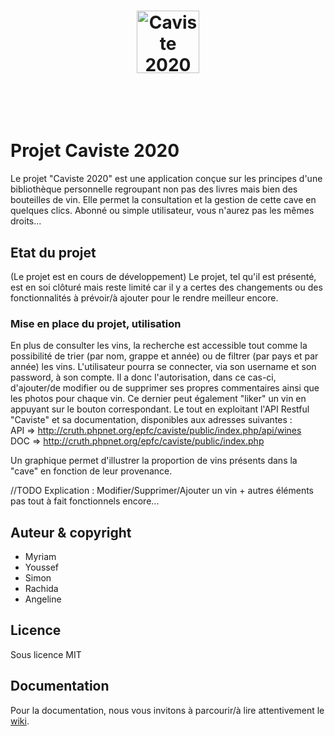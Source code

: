 <h1 align="center">
    <a href="index.html"><img src="logo/vin.png" alt="Caviste 2020" width="100"></a>
    <br>
    <br>
    <br>
</h1>
 
# Projet Caviste 2020

Le projet "Caviste 2020" est une application conçue sur les principes d'une bibliothèque personnelle regroupant non pas des livres mais bien des bouteilles de vin.
Elle permet la consultation et la gestion de cette cave en quelques clics.
Abonné ou simple utilisateur, vous n'aurez pas les mêmes droits...

## Etat du projet
(Le projet est en cours de développement) Le projet, tel qu'il est présenté, est en soi clôturé mais reste limité car il y a certes des changements ou des fonctionnalités à prévoir/à ajouter pour le rendre meilleur encore. 

### Mise en place du projet, utilisation
En plus de consulter les vins, la recherche est accessible tout comme la possibilité de trier (par nom, grappe et année) ou de filtrer (par pays et par année) les vins. L'utilisateur pourra se connecter, via son username et son password, à son compte. Il a donc l'autorisation, dans ce cas-ci, d'ajouter/de modifier ou de supprimer ses propres commentaires ainsi que les photos pour chaque vin. Ce dernier peut également "liker" un vin en appuyant sur le bouton correspondant. Le tout en exploitant l'API Restful "Caviste" et sa documentation, disponibles aux adresses suivantes : <br/>
API  => http://cruth.phpnet.org/epfc/caviste/public/index.php/api/wines <br/>
DOC => http://cruth.phpnet.org/epfc/caviste/public/index.php

Un graphique permet d'illustrer la proportion de vins présents dans la "cave" en fonction de leur provenance.

//TODO
Explication : Modifier/Supprimer/Ajouter un vin + autres éléments pas tout à fait fonctionnels encore...

## Auteur & copyright
- Myriam
- Youssef
- Simon
- Rachida
- Angeline

## Licence
Sous licence MIT


## Documentation
Pour la documentation, nous vous invitons à parcourir/à lire attentivement le [wiki](https://github.com/simsolden/jsProject/wiki).


